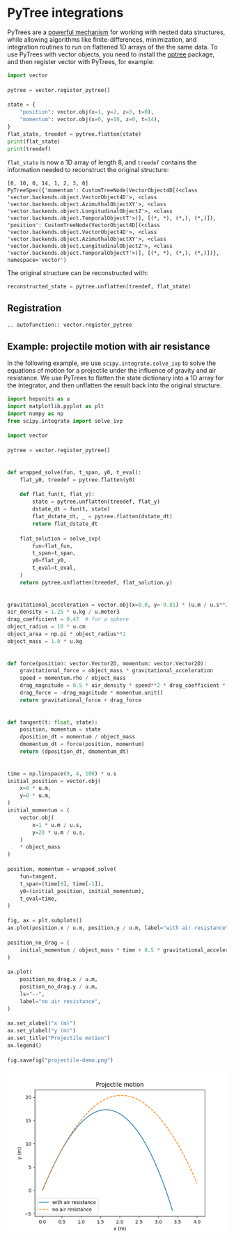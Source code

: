 # PyTree integrations

PyTrees are a [powerful mechanism](https://blog.scientific-python.org/pytrees/) for working with
nested data structures, while allowing algorithms like finite-differences, minimization, and integration routines
to run on flattened 1D arrays of the the same data. To use PyTrees with vector objects, you need to install
the [optree](https://github.com/metaopt/optree) package, and then register vector with PyTrees, for example:

```python
import vector

pytree = vector.register_pytree()

state = {
    "position": vector.obj(x=1, y=2, z=3, t=0),
    "momentum": vector.obj(x=0, y=10, z=0, t=14),
}
flat_state, treedef = pytree.flatten(state)
print(flat_state)
print(treedef)
```

`flat_state` is now a 1D array of length 8, and `treedef` contains the information needed to reconstruct the original structure:

```
[0, 10, 0, 14, 1, 2, 3, 0]
PyTreeSpec({'momentum': CustomTreeNode(VectorObject4D[(<class 'vector.backends.object.VectorObject4D'>, <class 'vector.backends.object.AzimuthalObjectXY'>, <class 'vector.backends.object.LongitudinalObjectZ'>, <class 'vector.backends.object.TemporalObjectT'>)], [(*, *), (*,), (*,)]), 'position': CustomTreeNode(VectorObject4D[(<class 'vector.backends.object.VectorObject4D'>, <class 'vector.backends.object.AzimuthalObjectXY'>, <class 'vector.backends.object.LongitudinalObjectZ'>, <class 'vector.backends.object.TemporalObjectT'>)], [(*, *), (*,), (*,)])}, namespace='vector')
```

The original structure can be reconstructed with:

```python
reconstructed_state = pytree.unflatten(treedef, flat_state)
```

## Registration

```{eval-rst}
.. autofunction:: vector.register_pytree
```

## Example: projectile motion with air resistance

In the following example, we use `scipy.integrate.solve_ivp` to solve the equations of motion for a projectile under the influence of gravity and air resistance. We use PyTrees to flatten the state dictionary into a 1D array for the integrator, and then unflatten the result back into the original structure.

```python
import hepunits as u
import matplotlib.pyplot as plt
import numpy as np
from scipy.integrate import solve_ivp

import vector

pytree = vector.register_pytree()


def wrapped_solve(fun, t_span, y0, t_eval):
    flat_y0, treedef = pytree.flatten(y0)

    def flat_fun(t, flat_y):
        state = pytree.unflatten(treedef, flat_y)
        dstate_dt = fun(t, state)
        flat_dstate_dt, _ = pytree.flatten(dstate_dt)
        return flat_dstate_dt

    flat_solution = solve_ivp(
        fun=flat_fun,
        t_span=t_span,
        y0=flat_y0,
        t_eval=t_eval,
    )
    return pytree.unflatten(treedef, flat_solution.y)


gravitational_acceleration = vector.obj(x=0.0, y=-9.81) * (u.m / u.s**2)
air_density = 1.25 * u.kg / u.meter3
drag_coefficient = 0.47  # for a sphere
object_radius = 10 * u.cm
object_area = np.pi * object_radius**2
object_mass = 1.0 * u.kg


def force(position: vector.Vector2D, momentum: vector.Vector2D):
    gravitational_force = object_mass * gravitational_acceleration
    speed = momentum.rho / object_mass
    drag_magnitude = 0.5 * air_density * speed**2 * drag_coefficient * object_area
    drag_force = -drag_magnitude * momentum.unit()
    return gravitational_force + drag_force


def tangent(t: float, state):
    position, momentum = state
    dposition_dt = momentum / object_mass
    dmomentum_dt = force(position, momentum)
    return (dposition_dt, dmomentum_dt)


time = np.linspace(0, 4, 100) * u.s
initial_position = vector.obj(
    x=0 * u.m,
    y=0 * u.m,
)
initial_momentum = (
    vector.obj(
        x=1 * u.m / u.s,
        y=20 * u.m / u.s,
    )
    * object_mass
)

position, momentum = wrapped_solve(
    fun=tangent,
    t_span=(time[0], time[-1]),
    y0=(initial_position, initial_momentum),
    t_eval=time,
)

fig, ax = plt.subplots()
ax.plot(position.x / u.m, position.y / u.m, label="with air resistance")

position_no_drag = (
    initial_momentum / object_mass * time + 0.5 * gravitational_acceleration * time**2
)

ax.plot(
    position_no_drag.x / u.m,
    position_no_drag.y / u.m,
    ls="--",
    label="no air resistance",
)

ax.set_xlabel("x (m)")
ax.set_ylabel("y (m)")
ax.set_title("Projectile motion")
ax.legend()

fig.savefig("projectile-demo.png")
```

![](../_images/projectile-demo.png)
